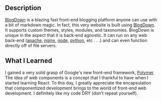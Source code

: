 ## Description

[BlogDown](https://github.com/thingdown/blogdown) is a blazing fast front-end blogging platform anyone can use with a bit of markdown magic. In fact, this very website is built using [BlogDown](https://github.com/thingdown/blogdown). It supports custom themes, styles, modules, and taxonomies. BlogDown is unique in the aspect that it is back-end agnostic. It can run on any web back-end \([apache](http://httpd.apache.org/), [nginx](https://www.nginx.com/), [node](https://nodejs.org), [python](https://docs.python.org/2/library/simplehttpserver.html), etc . . .\) and can even function directly off of file servers.

## What I Learned

I gained a very solid grasp of Google's new front-end framework, [Polymer](https://www.polymer-project.org/). The idea of web components is a concept that I thankful to have when I started learning React.  To this day, I greatly appreciate the encapsulation that componentized development brings to the world of front-end web development.  I definitely like my code DRY \(don't repeat yourself\).

